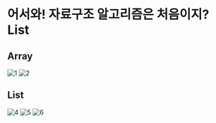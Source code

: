 어서와! 자료구조 알고리즘은 처음이지? List
=======================================

Array
-------------
![1](https://user-images.githubusercontent.com/102513932/171852670-5c65fd2b-a82d-485f-b10c-ef855fddec3e.png)
![2](https://user-images.githubusercontent.com/102513932/171852679-141803a4-222d-4286-9816-e7f919127032.png)

List
-------------------
![4](https://user-images.githubusercontent.com/102513932/171852685-a8f20ec5-b4e0-4c4d-8386-a75f73d3b55e.png)
![5](https://user-images.githubusercontent.com/102513932/171852694-f7a659cd-3417-4c0a-8c5c-fb467b4d2f6e.png)
![6](https://user-images.githubusercontent.com/102513932/171852697-f35c4d1f-8257-4bc9-8fc2-e0b123e5e985.png)
